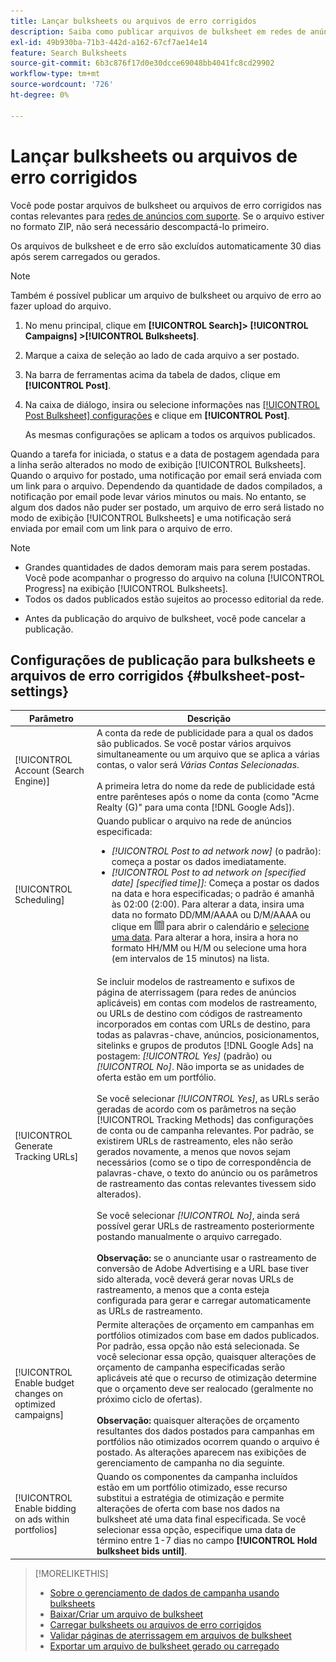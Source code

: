```yaml
---
title: Lançar bulksheets ou arquivos de erro corrigidos
description: Saiba como publicar arquivos de bulksheet em redes de anúncios.
exl-id: 49b930ba-71b3-442d-a162-67cf7ae14e14
feature: Search Bulksheets
source-git-commit: 6b3c876f17d0e30dcce69048bb4041fc8cd29902
workflow-type: tm+mt
source-wordcount: '726'
ht-degree: 0%

---
```


# Lançar bulksheets ou arquivos de erro corrigidos

Você pode postar arquivos de bulksheet ou arquivos de erro corrigidos nas contas relevantes para [redes de anúncios com suporte](bulksheet-about.md#bulksheet-functionality-by-network). Se o arquivo estiver no formato ZIP, não será necessário descompactá-lo primeiro.

Os arquivos de bulksheet e de erro são excluídos automaticamente 30 dias após serem carregados ou gerados.

>[!NOTE]
>Também é possível publicar um arquivo de bulksheet ou arquivo de erro ao fazer upload do arquivo.

1. No menu principal, clique em **[!UICONTROL Search]> [!UICONTROL Campaigns] >[!UICONTROL Bulksheets]**.

1. Marque a caixa de seleção ao lado de cada arquivo a ser postado.

1. Na barra de ferramentas acima da tabela de dados, clique em **[!UICONTROL Post]**.

1. Na caixa de diálogo, insira ou selecione informações nas [[!UICONTROL Post Bulksheet] configurações](#bulksheet-post-settings) e clique em **[!UICONTROL Post]**.

   As mesmas configurações se aplicam a todos os arquivos publicados.

Quando a tarefa for iniciada, o status e a data de postagem agendada para a linha serão alterados no modo de exibição [!UICONTROL Bulksheets]. Quando o arquivo for postado, uma notificação por email será enviada com um link para o arquivo. Dependendo da quantidade de dados compilados, a notificação por email pode levar vários minutos ou mais. No entanto, se algum dos dados não puder ser postado, um arquivo de erro será listado no modo de exibição [!UICONTROL Bulksheets] e uma notificação será enviada por email com um link para o arquivo de erro.

>[!NOTE]
>
>* Grandes quantidades de dados demoram mais para serem postadas. Você pode acompanhar o progresso do arquivo na coluna [!UICONTROL Progress] na exibição [!UICONTROL Bulksheets].
>* Todos os dados publicados estão sujeitos ao processo editorial da rede.
* Antes da publicação do arquivo de bulksheet, você pode cancelar a publicação.

## Configurações de publicação para bulksheets e arquivos de erro corrigidos {#bulksheet-post-settings}

| Parâmetro | Descrição |
|----|----|
| [!UICONTROL Account (Search Engine)] | A conta da rede de publicidade para a qual os dados são publicados. Se você postar vários arquivos simultaneamente ou um arquivo que se aplica a várias contas, o valor será <i>Várias Contas Selecionadas</i>.<br><br>A primeira letra do nome da rede de publicidade está entre parênteses após o nome da conta (como &quot;Acme Realty (G)&quot; para uma conta [!DNL Google Ads]). |
| [!UICONTROL Scheduling] | Quando publicar o arquivo na rede de anúncios especificada:<ul><li><i>[!UICONTROL Post to ad network now]</i> (o padrão): começa a postar os dados imediatamente.</li><li><i>[!UICONTROL Post to ad network on \[specified date\] \[specified time\]]:</i> Começa a postar os dados na data e hora especificadas; o padrão é amanhã às 02:00 (2:00). Para alterar a data, insira uma data no formato DD/MM/AAAA ou D/M/AAAA ou clique em ![Calendário](/help/search-social-commerce/assets/calendar.png "Calendário") para abrir o calendário e [selecione uma data](/help/search-social-commerce/common-tasks/navigation-editing-selection/calendar.md). Para alterar a hora, insira a hora no formato HH/MM ou H/M ou selecione uma hora (em intervalos de 15 minutos) na lista.</li></ul> |
| [!UICONTROL Generate Tracking URLs] | Se incluir modelos de rastreamento e sufixos de página de aterrissagem (para redes de anúncios aplicáveis) em contas com modelos de rastreamento, ou URLs de destino com códigos de rastreamento incorporados em contas com URLs de destino, para todas as palavras-chave, anúncios, posicionamentos, sitelinks e grupos de produtos [!DNL Google Ads] na postagem: <i>[!UICONTROL Yes]</i> (padrão) ou <i>[!UICONTROL No]</i>. Não importa se as unidades de oferta estão em um portfólio.<br><br>Se você selecionar <i>[!UICONTROL Yes]</i>, as URLs serão geradas de acordo com os parâmetros na seção [!UICONTROL Tracking Methods] das configurações de conta ou de campanha relevantes. Por padrão, se existirem URLs de rastreamento, eles não serão gerados novamente, a menos que novos sejam necessários (como se o tipo de correspondência de palavras-chave, o texto do anúncio ou os parâmetros de rastreamento das contas relevantes tivessem sido alterados).<br><br>Se você selecionar <i>[!UICONTROL No]</i>, ainda será possível gerar URLs de rastreamento posteriormente postando manualmente o arquivo carregado.<br><br><b>Observação:</b> se o anunciante usar o rastreamento de conversão de Adobe Advertising e a URL base tiver sido alterada, você deverá gerar novas URLs de rastreamento, a menos que a conta esteja configurada para gerar e carregar automaticamente as URLs de rastreamento. |
| [!UICONTROL Enable budget changes on optimized campaigns] | Permite alterações de orçamento em campanhas em portfólios otimizados com base em dados publicados. Por padrão, essa opção não está selecionada. Se você selecionar essa opção, quaisquer alterações de orçamento de campanha especificadas serão aplicáveis até que o recurso de otimização determine que o orçamento deve ser realocado (geralmente no próximo ciclo de ofertas).<br><br><b>Observação:</b> quaisquer alterações de orçamento resultantes dos dados postados para campanhas em portfólios não otimizados ocorrem quando o arquivo é postado. As alterações aparecem nas exibições de gerenciamento de campanha no dia seguinte. |
| [!UICONTROL Enable bidding on ads within portfolios] | Quando os componentes da campanha incluídos estão em um portfólio otimizado, esse recurso substitui a estratégia de otimização e permite alterações de oferta com base nos dados na bulksheet até uma data final especificada. Se você selecionar essa opção, especifique uma data de término entre 1-7 dias no campo **[!UICONTROL Hold bulksheet bids until]**. |

>[!MORELIKETHIS]
>
>* [Sobre o gerenciamento de dados de campanha usando bulksheets](bulksheet-about.md)
>* [Baixar/Criar um arquivo de bulksheet](bulksheet-download.md)
>* [Carregar bulksheets ou arquivos de erro corrigidos](bulksheet-upload.md)
>* [Validar páginas de aterrissagem em arquivos de bulksheet](bulksheet-validate-landing-pages.md)
>* [Exportar um arquivo de bulksheet gerado ou carregado](bulksheet-export.md)
